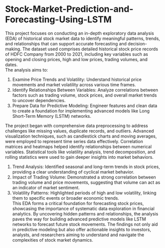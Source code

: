 # Stock-Market-Prediction-and-Forecasting-Using-LSTM
This project focuses on conducting an in-depth exploratory data analysis (EDA) of historical stock market data to identify meaningful patterns, trends, and relationships that can support accurate forecasting and decision-making. The dataset used comprises detailed historical stock price records of HDFC Company from 2000 to 2021, including key variables such as opening and closing prices, high and low prices, trading volumes, and dates.<br>
The analysis aims to:<br>
1.	Examine Price Trends and Volatility: Understand historical price movements and market volatility across various time frames.
2.	Identify Relationships Between Variables: Analyze correlations between factors such as trading volume, stock prices, and overall market trends to uncover dependencies.
3.	Prepare Data for Predictive Modeling: Engineer features and clean data to create a foundation for implementing advanced models like Long Short-Term Memory (LSTM) networks.<br>

The project began with comprehensive data preprocessing to address challenges like missing values, duplicate records, and outliers. Advanced visualization techniques, such as candlestick charts and moving averages, were employed to represent time series data effectively. Correlation matrices and heatmaps helped identify relationships between numerical variables. Statistical tools like volatility analysis, trend decomposition, and rolling statistics were used to gain deeper insights into market behaviors.<br>
1.	Trend Analysis: Identified seasonal and long-term trends in stock prices, providing a clear understanding of cyclical market behavior.
2.	Impact of Trading Volume: Demonstrated a strong correlation between trading volume and price movements, suggesting that volume can act as an indicator of market sentiment.
3.	Volatility Patterns: Highlighted periods of high and low volatility, linking them to specific events or broader economic trends.<br>
This EDA forms a critical foundation for forecasting stock prices, showcasing the importance of systematic data exploration in financial analytics. By uncovering hidden patterns and relationships, the analysis paves the way for building advanced predictive models like LSTM networks to forecast future stock movements. The findings not only aid in predictive modeling but also offer actionable insights to investors, analysts, and researchers aiming to understand and navigate the complexities of stock market dynamics.


